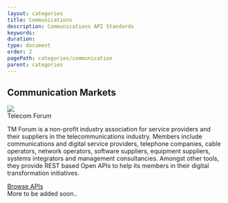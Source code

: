```yaml
---
layout: categories
title: Communications
description: Communications API Standards
keywords: 
duration: 
type: document
order: 2
pagePath: categories/communication
parent: categories
---
```

<div class="grid-x grid-margin-x" data-equalizer>
  <div class="cell">
    <h2>Communication Markets</h2>
  </div>
  <div class="cell large-12">
      <div class="card" data-equalizer-watch>
          <div class="card_content">
            <div class="grid-x">
              <div class="cell large-2 medium-3 small-12">
                <img class="standards-logo" src="{{ site.baseurl }}/dist/images/logos/tmforum_logo.svg" />
              </div>
              <div class="cell large-10 medium-9 small-12">
                <div class="card_title">Telecom Forum</div>
                <p>TM Forum is a non-profit industry association for service providers and their suppliers in the telecommunications industry. Members include communications and digital service providers, telephone companies, cable operators, network operators, software suppliers, equipment suppliers, systems integrators and management consultancies. Amongst other tools, they provide REST based Open APIs to help its members in their digital transformation initiatives.</p>
              </div>
            </div>
            <a href="{{ site.baseurl }}/{{ page.pagePath }}/tmforum" class="button">Browse APIs</a>
          </div>
      </div>
  </div>
  <div class="cell large-12">
      <div class="card" data-equalizer-watch>
          <div class="card_content">
            <div class="grid-x">
              <div class="card_title no-margin">More to be added soon..</div>
            </div>
          </div>
      </div>
  </div>
</div>